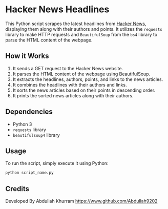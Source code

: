 # Hacker News Headlines

This Python script scrapes the latest headlines from [Hacker News](https://news.ycombinator.com/), displaying them along with their authors and points. It utilizes the `requests` library to make HTTP requests and `BeautifulSoup` from the `bs4` library to parse the HTML content of the webpage.

## How it Works

1. It sends a GET request to the Hacker News website.
2. It parses the HTML content of the webpage using BeautifulSoup.
3. It extracts the headlines, authors, points, and links to the news articles.
4. It combines the headlines with their authors and links.
5. It sorts the news articles based on their points in descending order.
6. It prints the sorted news articles along with their authors.

## Dependencies

- Python 3
- `requests` library
- `beautifulsoup4` library

## Usage

To run the script, simply execute it using Python:

```bash
python script_name.py
```

## Credits
Developed By Abdullah Khurram <https://www.github.com/Abdullah9202>
